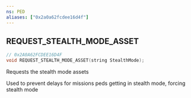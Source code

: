 ```yaml
---
ns: PED
aliases: ["0x2a0a62fcdee16d4f"]
---
```

## REQUEST_STEALTH_MODE_ASSET

```c
// 0x2A0A62FCDEE16D4F
void REQUEST_STEALTH_MODE_ASSET(string StealthMode);
```

Requests the stealth mode assets

Used to prevent delays for missions peds getting in stealth mode, forcing stealth mode

